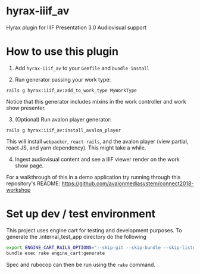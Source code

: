 # hyrax-iiif_av
Hyrax plugin for IIIF Presentation 3.0 Audiovisual support

# How to use this plugin
1. Add `hyrax-iiif_av` to your `Gemfile` and `bundle install`

2. Run generator passing your work type:
```
rails g hyrax:iiif_av:add_to_work_type MyWorkType
```
Notice that this generator includes mixins in the work controller and work show presenter.

3. (Optional) Run avalon player generator:
```
rails g hyrax:iiif_av:install_avalon_player
```
This will install `webpacker`, `react-rails`, and the avalon player (view partial, react JS, and yarn dependency).  This might take a while.

4. Ingest audiovisual content and see a IIIF viewer render on the work show page.

For a walkthrough of this in a demo application try running through this repository's README: https://github.com/avalonmediasystem/connect2018-workshop


# Set up dev / test environment
This project uses engine cart for testing and development purposes. To generate the .internal_test_app directory do the following

```bash
export ENGINE_CART_RAILS_OPTIONS="--skip-git --skip-bundle --skip-listen --skip-spring --skip-yarn --skip-keeps --skip-coffee --skip-puma --skip-test"
bundle exec rake engine_cart:generate
```

Spec and rubocop can then be run using the `rake` command.
